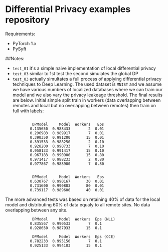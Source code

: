 # Differential Privacy examples repository

Requirements:
- PyTorch 1.x
- PySyft

##Notes:
- `test_01` it's a simple naive implementation of local differential privacy
- `test_03` similar to 1st test the second simulates the global DP
- `test_03` actually simultates a full process of applying differential privacy techniques to Deep Learning. The used dataset is `MNIST` and we assume we have various numbers of localized databases where we can train our model and we also vary the privacy leakeage threshold. The final results are below.
Initial simple split train in workers (data overlapping between remotes and local  but no overlapping between remotes) then train on full with labels:

```

            DPModel     Model  Workers   Eps
           0.135650  0.988433        2  0.01
           0.296983  0.989917        7  0.01
           0.390350  0.991200       15  0.01
           0.391533  0.988250        2  0.10
           0.928200  0.990733        7  0.10
           0.958133  0.991417       15  0.10
           0.967183  0.990900       15  0.80
           0.971417  0.988233        2  0.80
           0.977867  0.988900        7  0.80
        
        
            DPModel     Model  Workers   Eps
           0.630767  0.990167       30  0.01
           0.731600  0.990883       80  0.01
           0.739117  0.989600       40  0.01
```

The more advanced tests was based on retaining 40% of data for the local model and distributing 60% of data equaly to all remote sites.  No data overlapping between any site.        

```
            DPModel     Model  Workers  Eps (NLL)
           0.835567  0.990533        7  0.1
           0.928650  0.987933       15  0.1
           
            DPModel     Model  Workers  Eps (CCE)     
           0.782233  0.995150        7  0.1
           0.925133  0.994183       15  0.1


```

